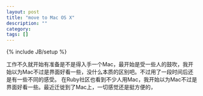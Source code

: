 ```yaml
---
layout: post
title: "move to Mac OS X"
description: ""
category: 
tags: []
---
```

{% include JB/setup %}


工作不久就开始有准备是不是得入手一个Mac，最开始是受一些人的鼓吹，我开始以为Mac不过是界面好看一些，没什么本质的区别吧。不过用了一段时间后还是有一些不同的感受。
在Ruby社区也看到不少人用Mac，我开始以为Mac不过是界面好看一些。最近迁徙到了Mac上，一切感觉还是挺方便的，

